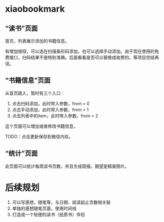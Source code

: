 # xiaobookmark

## “读书”页面
首页，列表展示添加的书籍信息。 

有增加按钮，可以选在扫描条形码添加，也可以选择手动添加。由于现在使用的免费接口，扫码结果不是特别准确。后面看看是否可以替换成收费的。等项目完结再说。 

## “书籍信息”页面

从首页跳入，暂时有三个入口：

1. 点击扫码添加，此时带入参数，from = 0
2. 点击手动添加，此时带入参数，from = 1
3. 点击列表中的item，此时带入参数，from = 2

这个页面可以增加或者修改书籍信息。  

TODO：点击更新保存到微信内存。

## “统计”页面

此页面可以统计每周读书页数，并且生成周报。期望是精美图片。

# 后续规划

1. 可以写感想，随笔等，与日期、阅读起止页数相关联
2. 单独的感想随笔页面，使用时间线
3. 打造成一个轻便的读书（纸质书）伴侣